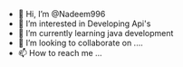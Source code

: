 - 👋 Hi, I’m @Nadeem996
- 👀 I’m interested in Developing Api's
- 🌱 I’m currently learning java development 
- 💞️ I’m looking to collaborate on ....
- 📫 How to reach me ...

<!---
Nadeem996/Nadeem996 is a ✨ special ✨ repository because its `README.md` (this file) appears on your GitHub profile.
You can click the Preview link to take a look at your changes.
--->
